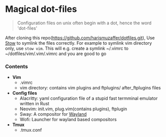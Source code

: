 # Magical dot-files

> Configuration files on unix often begin with a dot, hence the word 'dot-files'

After cloning this repo(https://github.com/harismuzaffer/dotfiles.git), Use [Stow](https://www.gnu.org/software/stow/) to symlink the files correctly.
For example to symlink vim directory only, use `stow vim`. This will e.g. create a symlink ~/.vimrc to ~/dotfiles/vim/.vim/.vimrc and you are good to go 

### Contents
- **Vim**
  - .vimrc
  - vim directory: contains vim plugins and ftplugins/ after_ftplugins files
- **Config files**
  - Alacritty: yaml configuration file of a stupid fast termminal emulator written in Rust
  - Neovim: init.vim, plug.vim(contains plugins), ftplugin
  - Sway: A compositor for [Wayland](https://wiki.archlinux.org/index.php/Sway)
  - Wofi: Launcher for wayland based compositors
- **Tmux**
  - .tmux.conf


